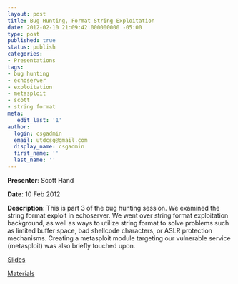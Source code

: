```yaml
---
layout: post
title: Bug Hunting, Format String Exploitation
date: 2012-02-10 21:09:42.000000000 -05:00
type: post
published: true
status: publish
categories:
- Presentations
tags:
- bug hunting
- echoserver
- exploitation
- metasploit
- scott
- string format
meta:
  _edit_last: '1'
author:
  login: csgadmin
  email: utdcsg@gmail.com
  display_name: csgadmin
  first_name: ''
  last_name: ''
---
```


**Presenter**: Scott Hand

**Date**: 10 Feb 2012

**Description**: This is part 3 of the bug hunting session. We examined the string format exploit in echoserver. We went over string format exploitation background, as well as ways to utilize string format to solve problems such as limited buffer space, bad shellcode characters, or ASLR protection mechanisms. Creating a metasploit module targeting our vulnerable service (metasploit) was also briefly touched upon.

[Slides](http://csg.utdallas.edu/wp-content/uploads/2012/08/Format-String-Exploitation.pdf)

[Materials](http://csg.utdallas.edu/wp-content/uploads/2012/08/echoserver_formatstr.zip)
